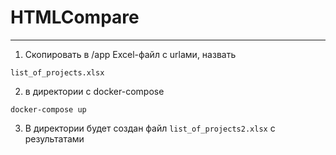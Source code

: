 # HTMLCompare

---

1. Скопировать в /app Excel-файл с urlами, назвать 
```
list_of_projects.xlsx
```
2. в директории с docker-compose
```
docker-compose up
```
3. В директории будет создан файл ```list_of_projects2.xlsx``` с результатами 
